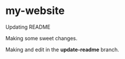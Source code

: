 # my-website

Updating README

Making some sweet changes.

Making and edit in the **update-readme** branch.
